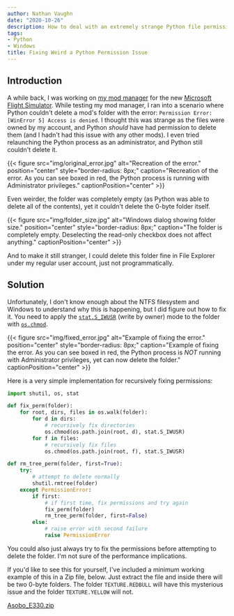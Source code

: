 ```yaml
---
author: Nathan Vaughn
date: "2020-10-26"
description: How to deal with an extremely strange Python file permission issue
tags:
- Python
- Windows
title: Fixing Weird a Python Permission Issue
---
```


## Introduction

A while back, I was working on
[my mod manager](https://github.com/NathanVaughn/msfs-mod-manager/)
for the new [Microsoft Flight Simulator](https://www.flightsimulator.com/).
While testing my mod manager, I ran into a scenario where Python
couldn't delete a mod's folder with the error:
`Permission Error: [WinError 5] Access is denied`.
I thought this was strange as the files were owned by my account, and Python
*should* have had permission to delete them (and I hadn't had this issue with
any other mods). I even tried relaunching the Python process
as an administrator, and Python still couldn't delete it.

{{< figure src="img/original_error.jpg" alt="Recreation of the error." position="center" style="border-radius: 8px;" caption="Recreation of the error. As you can see boxed in red, the Python process is running with Administrator privileges." captionPosition="center" >}}

Even weirder, the folder was completely empty
(as Python was able to delete all of the contents), yet it couldn't delete
the 0-byte folder itself.

{{< figure src="img/folder_size.jpg" alt="Windows dialog showing folder size." position="center" style="border-radius: 8px;" caption="The folder is completely empty. Deselecting the read-only checkbox does not affect anything." captionPosition="center" >}}

And to make it still stranger, I could delete this folder fine
in File Explorer under my regular user account, just not programmatically.

## Solution

Unfortunately, I don't know enough about the NTFS filesystem and Windows to understand
why this is happening, but I did figure out how to fix it. You need to apply
the [`stat.S_IWUSR`](https://docs.python.org/3/library/stat.html#stat.S_IWUSR)
(write by owner) mode to the folder with
[`os.chmod`](https://docs.python.org/3/library/os.html#os.chmod).

{{< figure src="img/fixed_error.jpg" alt="Example of fixing the error." position="center" style="border-radius: 8px;" caption="Example of fixing the error. As you can see boxed in red, the Python process is *NOT* running with Administrator privileges, yet can now delete the folder." captionPosition="center" >}}

Here is a very simple implementation for recursively fixing permissions:

```python
import shutil, os, stat

def fix_perm(folder):
    for root, dirs, files in os.walk(folder):
        for d in dirs:
            # recursively fix directories
            os.chmod(os.path.join(root, d), stat.S_IWUSR)
        for f in files:
            # recursively fix files
            os.chmod(os.path.join(root, f), stat.S_IWUSR)

def rm_tree_perm(folder, first=True):
    try:
        # attempt to delete normally
        shutil.rmtree(folder)
    except PermissionError:
        if first:
            # if first time, fix permissions and try again
            fix_perm(folder)
            rm_tree_perm(folder, first=False)
        else:
            # raise error with second failure
            raise PermissionError

```

You could also just always try to fix the permissions before attempting
to delete the folder. I'm not sure of the performance implications.

If you'd like to see this for yourself, I've included a minimum working example
of this in a Zip file, below. Just extract the file and inside
there will be two 0-byte folders. The folder `TEXTURE.REDBULL` will have this
mysterious issue and the folder `TEXTURE.YELLOW` will not.

[Asobo_E330.zip](files/Asobo_E330.zip)
